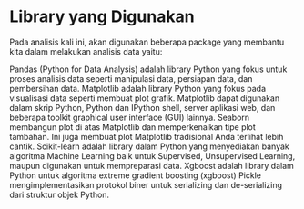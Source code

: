 # Library yang Digunakan
Pada analisis kali ini, akan digunakan beberapa package yang membantu kita dalam melakukan analisis data yaitu:

Pandas (Python for Data Analysis) adalah library Python yang fokus untuk proses analisis data seperti manipulasi data, persiapan data, dan pembersihan data.
Matplotlib adalah library Python yang fokus pada visualisasi data seperti membuat plot grafik. Matplotlib dapat digunakan dalam skrip Python, Python dan IPython shell, server aplikasi web, dan beberapa toolkit graphical user interface (GUI) lainnya.
Seaborn membangun plot di atas Matplotlib dan memperkenalkan tipe plot tambahan. Ini juga membuat plot Matplotlib tradisional Anda terlihat lebih cantik.
Scikit-learn adalah library dalam Python yang menyediakan banyak algoritma Machine Learning baik untuk Supervised, Unsupervised Learning, maupun digunakan untuk mempreparasi data.
Xgboost adalah library dalam Python untuk algoritma extreme gradient boosting (xgboost)
Pickle mengimplementasikan protokol biner untuk serializing dan de-serializing dari struktur objek Python.
